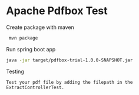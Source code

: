 # Apache Pdfbox Test #

Create package with maven
```bash
 mvn package
```

Run spring boot app
```bash
java -jar target/pdfbox-trial-1.0.0-SNAPSHOT.jar
```

Testing
```
Test your pdf file by adding the filepath in the ExtractControllerTest.
```
